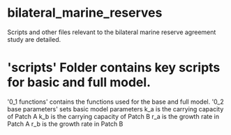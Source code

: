 # bilateral_marine_reserves
Scripts and other files relevant to the bilateral marine reserve agreement study are detailed.

# 'scripts' Folder contains key scripts for basic and full model.
'0_1 functions' contains the functions used for the base and full model.
'0_2 base parameters' sets basic model parameters
  k_a is the carrying capacity of Patch A
  k_b is the carrying capacity of Patch B
  r_a is the growth rate in Patch A
  r_b is the growth rate in Patch B
